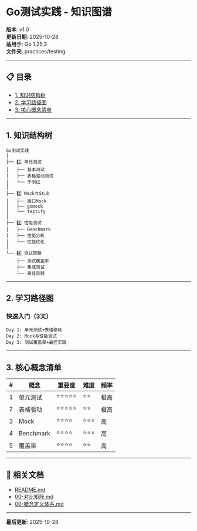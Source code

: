 # Go测试实践 - 知识图谱

**版本**: v1.0  
**更新日期**: 2025-10-28  
**适用于**: Go 1.25.3  
**文件夹**: practices/testing

---

## 📋 目录

- [1. 知识结构树](#1-知识结构树)
- [2. 学习路径图](#2-学习路径图)
- [3. 核心概念清单](#3-核心概念清单)

---

## 1. 知识结构树

```text
Go测试实践
│
├── 1️⃣ 单元测试
│   ├── 基本测试
│   ├── 表格驱动测试
│   └── 子测试
│
├── 2️⃣ Mock与Stub
│   ├── 接口Mock
│   ├── gomock
│   └── testify
│
├── 3️⃣ 性能测试
│   ├── Benchmark
│   ├── 性能分析
│   └── 性能优化
│
└── 4️⃣ 测试策略
    ├── 测试覆盖率
    ├── 集成测试
    └── 最佳实践
```

---

## 2. 学习路径图

### 快速入门（3天）

```text
Day 1: 单元测试+表格驱动
Day 2: Mock与性能测试
Day 3: 测试覆盖率+最佳实践
```

---

## 3. 核心概念清单

| # | 概念 | 重要度 | 难度 | 频率 |
|---|------|--------|------|------|
| 1 | 单元测试 | ⭐⭐⭐⭐⭐ | ⭐⭐ | 极高 |
| 2 | 表格驱动 | ⭐⭐⭐⭐⭐ | ⭐⭐ | 极高 |
| 3 | Mock | ⭐⭐⭐⭐ | ⭐⭐⭐ | 高 |
| 4 | Benchmark | ⭐⭐⭐⭐ | ⭐⭐⭐ | 高 |
| 5 | 覆盖率 | ⭐⭐⭐⭐ | ⭐⭐ | 高 |

---

## 🔗 相关文档

- [README.md](./README.md)
- [00-对比矩阵.md](./00-对比矩阵.md)
- [00-概念定义体系.md](./00-概念定义体系.md)

---

**最后更新**: 2025-10-28

